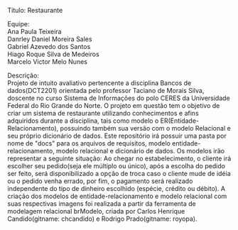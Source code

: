 Título: Restaurante

Equipe:<br>
Ana Paula Teixeira<br>
Danrley Daniel Moreira Sales<br>
Gabriel Azevedo dos Santos<br>
Hiago Roque Silva de Medeiros<br>
Marcelo Victor Melo Nunes<br>

Descrição:<br>
  Projeto de intuito avaliativo pertencente a disciplina Bancos de dados(DCT2201) orientada pelo professor Taciano de Morais Silva, doscente no curso Sistema de Informações do polo CERES da Universidade Federal do Rio Grande do Norte. O projeto em questão tem o objetivo de criar um sistema de restaurante utilizando conhecimentos e afins adquiridos durante a disciplina, tais como modelo o ER(Entidade-Relacionamento), possuindo também sua versão com o modelo Relacional e seu próprio dicionário de dados. Este repositório irá possuir uma pasta por nome de "docs" para os arquivos de requisitos, modelo entidade-relacionamento, modelo relacional e dicionário de dados. Os modelos irão representar a seguinte situação: Ao chegar no estabelecimento, o cliente irá escolher seu pedido(seja ele múltiplo ou único), após a escolha do pedido ser feito, será disponibilizado a opção de troca caso o cliente mude de idéia ou o pedido venha errado, por fim, o pagamento será realizado independente do tipo de dinheiro escolhido (espécie, crédito ou débito). A criação dos modelos de entidade-relacionamento e modelo relacional com suas respectivas imagens foi realizada a partir da ferramenta de modelagem relacional brModelo, criada por Carlos Henrique Candido(gitname: chcandido) e Rodrigo Prado(gitname: royopa).


